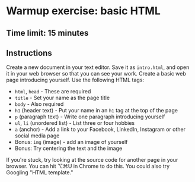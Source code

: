 # Warmup exercise: basic HTML

## Time limit: 15 minutes

## Instructions

Create a new document in your text editor. Save it as `intro.html`, and
open it in your web browser so that you can see your work.  Create a
basic web page introducing yourself. Use the following HTML tags:

- `html`, `head` - These are required
- `title` - Set your name as the page title
- `body` - Also required
- `h1` (header text) - Put your name in an `h1` tag at the top of the page
- `p` (paragraph text) - Write one paragraph introducing yourself
- `ul`, `li` (unordered list) - List three or four hobbies
- `a` (anchor) - Add a link to your Facebook, LinkedIn, Instagram or
  other social media page
- Bonus: `img` (image) - add an image of yourself
- Bonus: Try centering the text and the image

If you're stuck, try looking at the source code for another page in your
browser. You can hit ⌥⌘U in Chrome to do this. You could also try
Googling "HTML template."
